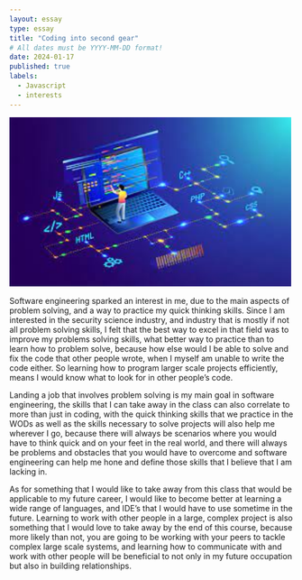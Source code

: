 ```yaml
---
layout: essay
type: essay
title: "Coding into second gear"
# All dates must be YYYY-MM-DD format!
date: 2024-01-17
published: true
labels:
  - Javascript
  - interests
---
```

<img width="500px" class="rounded float-start pe-4" src="../img/yay.jpg">


Software engineering sparked an interest in me, due to the main aspects of problem solving, and a way to practice my quick thinking skills. Since I am interested in the security science industry, and industry that is mostly if not all problem solving skills, I felt that the best way to excel in that field was to improve my problems solving skills, what better way to practice than to learn how to problem solve, because how else would I be able to solve and fix the code that other people wrote, when I myself am unable to write the code either. So learning how to program larger scale projects efficiently, means I would know what to look for in other people’s code.

Landing a job that involves problem solving is my main goal in software engineering, the skills that I can take away in the class can also correlate to more than just in coding, with the quick thinking skills that we practice in the WODs as well as the skills necessary to solve projects will also help me wherever I go, because there will always be scenarios where you would have to think quick and on your feet in the real world, and there will always be problems and obstacles that you would have to overcome and software engineering can help me hone and define those skills that I believe that I am lacking in.

As for something that I would like to take away from this class that would be applicable to my future career, I would like to become better at learning a wide range of languages, and IDE’s that I would have to use sometime in the future. Learning to work with other people in a large, complex project is also something that I would love to take away by the end of this course, because more likely than not, you are going to be working with your peers to tackle complex large scale systems, and learning how to communicate with and work with other people will be beneficial to not only in my future occupation but also in building relationships.


